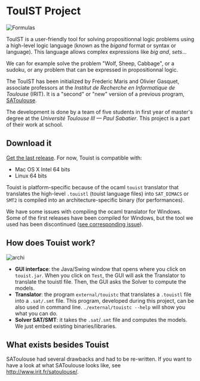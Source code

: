 TouIST Project
==============
![Formulas](https://cloud.githubusercontent.com/assets/2195781/7631376/8b0a1e66-fa41-11e4-9d14-5fd39da7c494.png)

TouIST is a user-friendly tool for solving propositionnal logic problems using a high-level logic language (known as the _bigand_ format or syntax or language). This language allows complex expressions like _big and_, _sets_... 

We can for example solve the problem "Wolf, Sheep, Cabbage", or a sudoku, or any problem that can be expressed in propositionnal logic.

The TouIST has been initialized by Frederic Maris and Olivier Gasquet, associate professors at the _Institut de Recherche en Informatique de Toulouse_ (IRIT). It is a "second" or "new" version of a previous program, [SAToulouse](http://www.irit.fr/satoulouse/).

The development is done by a team of five students in first year of master's degree at the _Université Toulouse III — Paul Sabatier_. This project is a part of their work at school.

## Download it
[Get the last release](https://github.com/olzd/touist/releases). For now, Touist is compatible with:

- Mac OS X Intel 64 bits
- Linux 64 bits

Touist is platform-specific because of the ocaml `touist` translator that translates the high-level `.touistl` (touist language files) into `SAT_DIMACS` or `SMT2` is compiled into an architecture-specific binary (for performances).

We have some issues with compiling the ocaml translator for Windows. Some of the first releases have been compiled for Windows, but the tool we used has been discontinued ([see corresponding issue](https://github.com/olzd/touist/issues/5)).

## How does Touist work?
![archi](https://cloud.githubusercontent.com/assets/2195781/7631517/94c276e0-fa43-11e4-9a5c-351b84c2d1e1.png)

- **GUI interface**: the Java/Swing window that opens where you click on `touist.jar`. When you click on `Test`, the GUI will ask the Translator to translate the touistl file. Then, the GUI asks the Solver to compute the models.
- **Translator**: the program `external/touistc` that translates a `.touistl` file into a `.sat/.smt` file. This program, developed during this project, can be also used in command line. `./external/touistc --help` will show you what you can do.
- **Solver SAT/SMT**: it takes the `.sat`/`.smt` file and computes the models. We just embed existing binaries/libraries.

## What exists besides Touist
SAToulouse had several drawbacks and had to be re-written. If you want to have a look at what SAToulouse looks like, see http://www.irit.fr/satoulouse/.